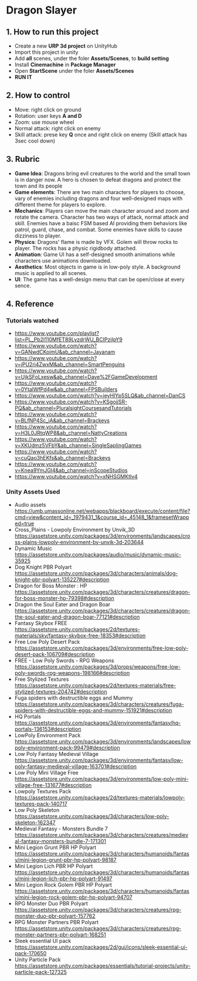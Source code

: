 # Dragon Slayer

##  1.	How to run this project	
  - Create a new **URP 3d project** on UnityHub
  - Import this project in unity
  - Add **all** scenes, under the foler **Assets/Scenes**, to **build setting**
  - Install **Cinemachine** in **Package Manager**
  - Open **StartScene** under the foler **Assets/Scenes**
  - **RUN IT**

##  2.	How to control
  - Move: right click on ground
  -	Rotation: user keys **A and D**
  - Zoom: use mouse wheel
  - Normal attack: right click on enemy
  - Skill attack: prese key **Q** once and right click on enemy (Skill attack has 3sec cool down)

##  3.  Rubric 
  - **Game Idea**: Dragons bring evil creatures to the world and the small town is in danger now. A hero is chosen to defeat dragons and protect the town and its people
  - **Game elements**: There are two main characters for players to choose, vary of enemies including dragons and four well-designed maps with different theme for players to explore.
  - **Mechanics**: Players can move the main character around and zoom and rotate the camera. Character has two ways of attack, normal attack and skill. Enemies have a baisc FSM based AI providing them behaviors like patrol, guard, chase, and combat. Some enemies have skills to cause dizziness to player. 
  - **Physics**: Dragons' flame is made by VFX. Golem will throw rocks to player. The rocks has a physic rigidbody attached.
  - **Animation**: Game UI has a self-designed smooth animations while characters use animations downloaded.
  - **Aesthetics**: Most objects in game is in low-poly style. A background music is applied to all scenes.
  - **UI**: The game has a well-design menu that can be open/close at every sence.

##  4.  Reference
### Tutorials watched
  - https://www.youtube.com/playlist?list=PL_Pb2I110MfET89LyzdrWU_BCIPziIpY9
  - https://www.youtube.com/watch?v=GANwdCKoimU&ab_channel=Jayanam
  - https://www.youtube.com/watch?v=jPU2ri4ZwxM&ab_channel=SmartPenguins
  - https://www.youtube.com/watch?v=UjkSFoLxesw&ab_channel=Dave%2FGameDevelopment
  - https://www.youtube.com/watch?v=0YtalWfPd4w&ab_channel=FPSBuilders
  - https://www.youtube.com/watch?v=ieyHlYp5SLQ&ab_channel=DanCS
  - https://www.youtube.com/watch?v=KSgojjSR-PQ&ab_channel=PluralsightCoursesandTutorials
  - https://www.youtube.com/watch?v=BLfNP4Sc_iA&ab_channel=Brackeys
  - https://www.youtube.com/watch?v=H3L0JRtqWP8&ab_channel=NattyCreations
  - https://www.youtube.com/watch?v=XKUdmz5VFbY&ab_channel=SingleSaplingGames
  - https://www.youtube.com/watch?v=cuQao3hEKfs&ab_channel=Brackeys
  - https://www.youtube.com/watch?v=Knea9YmJGl4&ab_channel=inScopeStudios
  - https://www.youtube.com/watch?v=xNHSGMKtlv4

### Unity Assets Used
  - Audio assets https://umb.umassonline.net/webapps/blackboard/execute/content/file?cmd=view&content_id=_1979431_1&course_id=_45148_1&framesetWrapped=true
  - Cross_Plains - Lowpoly Environment by Unvik_3D https://assetstore.unity.com/packages/3d/environments/landscapes/cross-plains-lowpoly-environment-by-unvik-3d-203644
  - Dynamic Music https://assetstore.unity.com/packages/audio/music/dynamic-music-35925
  - Dog Knight PBR Polyart https://assetstore.unity.com/packages/3d/characters/animals/dog-knight-pbr-polyart-135227#description
  - Dragon for Boss Monster : HP https://assetstore.unity.com/packages/3d/characters/creatures/dragon-for-boss-monster-hp-79398#description
  - Dragon the Soul Eater and Dragon Boar https://assetstore.unity.com/packages/3d/characters/creatures/dragon-the-soul-eater-and-dragon-boar-77121#description
  - Fantasy Skybox FREE https://assetstore.unity.com/packages/2d/textures-materials/sky/fantasy-skybox-free-18353#description
  - Free Low Poly Desert Pack https://assetstore.unity.com/packages/3d/environments/free-low-poly-desert-pack-106709#description
  - FREE - Low Poly Swords - RPG Weapons https://assetstore.unity.com/packages/3d/props/weapons/free-low-poly-swords-rpg-weapons-198166#description
  - Free Stylized Textures https://assetstore.unity.com/packages/2d/textures-materials/free-stylized-textures-204742#description
  - Fuga spiders with destructible eggs and Mummy https://assetstore.unity.com/packages/3d/characters/creatures/fuga-spiders-with-destructible-eggs-and-mummy-151921#description
  - HQ Portals https://assetstore.unity.com/packages/3d/environments/fantasy/hq-portals-136153#description
  - LowPoly Environment Pack https://assetstore.unity.com/packages/3d/environments/landscapes/lowpoly-environment-pack-99479#description
  - Low Poly Fantasy Medieval Village https://assetstore.unity.com/packages/3d/environments/fantasy/low-poly-fantasy-medieval-village-163701#description
  - Low Poly Mini Village Free https://assetstore.unity.com/packages/3d/environments/low-poly-mini-village-free-131677#description
  - Lowpoly Textures Pack https://assetstore.unity.com/packages/2d/textures-materials/lowpoly-textures-pack-140717
  - Low Poly Skeleton https://assetstore.unity.com/packages/3d/characters/low-poly-skeleton-162347
  - Medieval Fantasy - Monsters Bundle 7 https://assetstore.unity.com/packages/3d/characters/creatures/medieval-fantasy-monsters-bundle-7-171301
  - Mini Legion Grunt PBR HP Polyart https://assetstore.unity.com/packages/3d/characters/humanoids/fantasy/mini-legion-grunt-pbr-hp-polyart-98187
  - Mini Legion Lich PBR HP Polyart https://assetstore.unity.com/packages/3d/characters/humanoids/fantasy/mini-legion-lich-pbr-hp-polyart-91497
  - Mini Legion Rock Golem PBR HP Polyart https://assetstore.unity.com/packages/3d/characters/humanoids/fantasy/mini-legion-rock-golem-pbr-hp-polyart-94707
  - RPG Monster Duo PBR Polyart https://assetstore.unity.com/packages/3d/characters/creatures/rpg-monster-duo-pbr-polyart-157762
  - RPG Monster Partners PBR Polyart https://assetstore.unity.com/packages/3d/characters/creatures/rpg-monster-partners-pbr-polyart-168251
  - Sleek essential UI pack https://assetstore.unity.com/packages/2d/gui/icons/sleek-essential-ui-pack-170650
  - Unity Particle Pack https://assetstore.unity.com/packages/essentials/tutorial-projects/unity-particle-pack-127325

